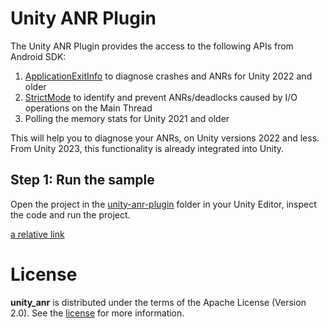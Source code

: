 # Unity ANR Plugin

The Unity ANR Plugin provides the access to the following APIs from Android SDK:

1. [ApplicationExitInfo](https://developer.android.com/reference/android/app/ApplicationExitInfo) to diagnose crashes
      and ANRs for Unity 2022 and older
2. [StrictMode](https://developer.android.com/topic/performance/vitals/anr#strict_mode) to identify and prevent
      ANRs/deadlocks caused by I/O operations on the Main Thread
3. Polling the memory stats for Unity 2021 and older

This will help you to diagnose your ANRs, on Unity versions 2022 and less. From Unity 2023, this functionality is
already integrated into Unity.

## Step 1: Run the sample
Open the project in the [unity-anr-plugin](/unity-anr-plugin) folder in your Unity Editor, inspect the code and run the project.

[a relative link](other_file.md)

# License
**unity_anr** is distributed under the terms of the Apache License (Version 2.0). See the
[license](LICENSE.txt) for more information.
